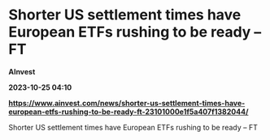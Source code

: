 # Shorter US settlement times have European ETFs rushing to be ready – FT
**AInvest**

**2023-10-25 04:10**

**https://www.ainvest.com/news/shorter-us-settlement-times-have-european-etfs-rushing-to-be-ready-ft-23101000e1f5a407f1382044/**

Shorter US settlement times have European ETFs rushing to be ready – FT
